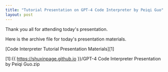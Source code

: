 ```yaml
---
title: "Tutorial Presentation on GPT-4 Code Interpreter by Peiqi Guo"
layout: post
---
```


Thank you all for attending today's presentation.

Here is the archive file for today's presentation materials.

[Code Interpreter Tutorial Presentation Materials][1]

[1]:{{ https://shuxinpage.github.io }}/GPT-4 Code Interpreter Presentation by Peiqi Guo.zip
